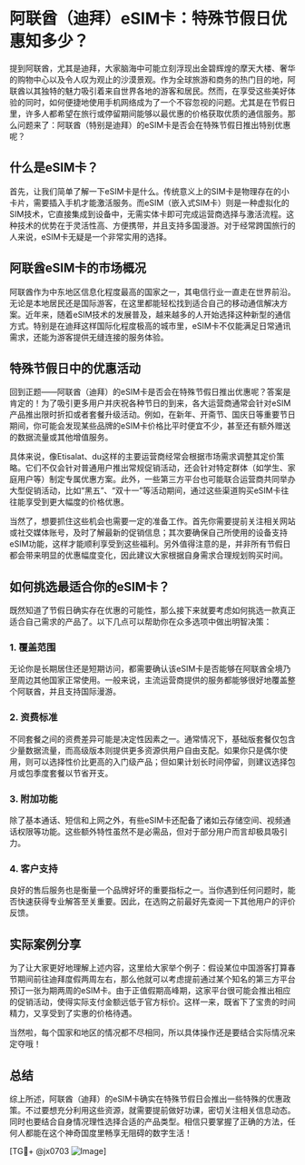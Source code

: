 # 阿联酋（迪拜）eSIM卡：特殊节假日优惠知多少？

提到阿联酋，尤其是迪拜，大家脑海中可能立刻浮现出金碧辉煌的摩天大楼、奢华的购物中心以及令人叹为观止的沙漠景观。作为全球旅游和商务的热门目的地，阿联酋以其独特的魅力吸引着来自世界各地的游客和居民。然而，在享受这些美好体验的同时，如何便捷地使用手机网络成为了一个不容忽视的问题。尤其是在节假日里，许多人都希望在旅行或停留期间能够以最优惠的价格获取优质的通信服务。那么问题来了：阿联酋（特别是迪拜）的eSIM卡是否会在特殊节假日推出特别优惠呢？

## 什么是eSIM卡？

首先，让我们简单了解一下eSIM卡是什么。传统意义上的SIM卡是物理存在的小卡片，需要插入手机才能激活服务。而eSIM（嵌入式SIM卡）则是一种虚拟化的SIM技术，它直接集成到设备中，无需实体卡即可完成运营商选择与激活流程。这种技术的优势在于灵活性高、方便携带，并且支持多国漫游。对于经常跨国旅行的人来说，eSIM卡无疑是一个非常实用的选择。

## 阿联酋eSIM卡的市场概况

阿联酋作为中东地区信息化程度最高的国家之一，其电信行业一直走在世界前沿。无论是本地居民还是国际游客，在这里都能轻松找到适合自己的移动通信解决方案。近年来，随着eSIM技术的发展普及，越来越多的人开始选择这种新型的通信方式。特别是在迪拜这样国际化程度极高的城市里，eSIM卡不仅能满足日常通讯需求，还能为游客提供无缝连接的服务体验。

## 特殊节假日中的优惠活动

回到正题——阿联酋（迪拜）的eSIM卡是否会在特殊节假日推出优惠呢？答案是肯定的！为了吸引更多用户并庆祝各种节日的到来，各大运营商通常会针对eSIM产品推出限时折扣或者套餐升级活动。例如，在新年、开斋节、国庆日等重要节日期间，你可能会发现某些品牌的eSIM卡价格比平时便宜不少，甚至还有额外赠送的数据流量或其他增值服务。

具体来说，像Etisalat、du这样的主要运营商经常会根据市场需求调整其定价策略。它们不仅会针对普通用户推出常规促销活动，还会针对特定群体（如学生、家庭用户等）制定专属优惠方案。此外，一些第三方平台也可能联合运营商共同举办大型促销活动，比如“黑五”、“双十一”等活动期间，通过这些渠道购买eSIM卡往往能享受到更大幅度的价格优惠。

当然了，想要抓住这些机会也需要一定的准备工作。首先你需要提前关注相关网站或社交媒体账号，及时了解最新的促销信息；其次要确保自己所使用的设备支持eSIM功能，这样才能顺利享受到这些福利。另外值得注意的是，并非所有节假日都会带来明显的优惠幅度变化，因此建议大家根据自身需求合理规划购买时间。

## 如何挑选最适合你的eSIM卡？

既然知道了节假日确实存在优惠的可能性，那么接下来就要考虑如何挑选一款真正适合自己需求的产品了。以下几点可以帮助你在众多选项中做出明智决策：

### 1. **覆盖范围**
无论你是长期居住还是短期访问，都需要确认该eSIM卡是否能够在阿联酋全境乃至周边其他国家正常使用。一般来说，主流运营商提供的服务都能够很好地覆盖整个阿联酋，并且支持国际漫游。

### 2. **资费标准**
不同套餐之间的资费差异可能是决定性因素之一。通常情况下，基础版套餐仅包含少量数据流量，而高级版本则提供更多资源供用户自由支配。如果你只是偶尔使用，则可以选择性价比更高的入门级产品；但如果计划长时间停留，则建议选择包月或包季度套餐以节省开支。

### 3. **附加功能**
除了基本通话、短信和上网之外，有些eSIM卡还配备了诸如云存储空间、视频通话权限等功能。这些额外特性虽然不是必需品，但对于部分用户而言却极具吸引力。

### 4. **客户支持**
良好的售后服务也是衡量一个品牌好坏的重要指标之一。当你遇到任何问题时，能否快速获得专业解答至关重要。因此，在选购之前最好先查阅一下其他用户的评价反馈。

## 实际案例分享

为了让大家更好地理解上述内容，这里给大家举个例子：假设某位中国游客打算春节期间前往迪拜度假两周左右，那么他就可以考虑提前通过某个知名的第三方平台预订一张为期两周的eSIM卡。由于正值假期高峰期，这家平台很可能会推出相应的促销活动，使得实际支付金额远低于官方标价。这样一来，既省下了宝贵的时间精力，又享受到了实惠的价格待遇。

当然啦，每个国家和地区的情况都不尽相同，所以具体操作还是要结合实际情况来定夺哦！

## 总结

综上所述，阿联酋（迪拜）的eSIM卡确实在特殊节假日会推出一些特殊的优惠政策。不过要想充分利用这些资源，就需要提前做好功课，密切关注相关信息动态。同时也要结合自身情况理性选择合适的产品类型。相信只要掌握了正确的方法，任何人都能在这个神奇国度里畅享无阻碍的数字生活！

[TG💪+ @jx0703 ![Image](https://github.com/user-attachments/assets/dbca1d08-cadb-493c-b0ec-ad6f7a83f270)]